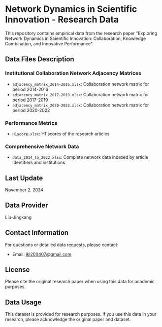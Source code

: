 # Network Dynamics in Scientific Innovation - Research Data

This repository contains empirical data from the research paper "Exploring Network Dynamics in Scientific Innovation: Collaboration, Knowledge Combination, and Innovative Performance".

## Data Files Description

### Institutional Collaboration Network Adjacency Matrices
- `adjacency_matrix_2014-2016.xlsx`: Collaboration network matrix for period 2014-2016
- `adjacency_matrix_2017-2019.xlsx`: Collaboration network matrix for period 2017-2019
- `adjacency_matrix_2020-2022.xlsx`: Collaboration network matrix for period 2020-2022

### Performance Metrics
- `H1score.xlsx`: H1 scores of the research articles

### Comprehensive Network Data
- `data_2014_to_2022.xlsx`: Complete network data indexed by article identifiers and institutions

## Last Update
November 2, 2024

## Data Provider
Liu-Jingkang

## Contact Information
For questions or detailed data requests, please contact:
- Email: jkl200407@gmail.com

## License
Please cite the original research paper when using this data for academic purposes.

## Data Usage
This dataset is provided for research purposes. If you use this data in your research, please acknowledge the original paper and dataset.

